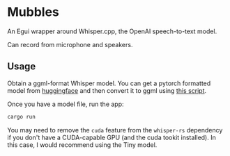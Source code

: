 # Mubbles

An Egui wrapper around Whisper.cpp, the OpenAI speech-to-text model.

Can record from microphone and speakers.

## Usage

Obtain a ggml-format Whisper model. You can get a pytorch formatted model from [huggingface](https://huggingface.co/openai/whisper-base) and then convert it to ggml using [this script](https://github.com/ggerganov/whisper.cpp/blob/master/models/convert-pt-to-ggml.py).

Once you have a model file, run the app:

```sh
cargo run
```

You may need to remove the `cuda` feature from the `whisper-rs` dependency if you don't have a CUDA-capable GPU (and the cuda tookit installed). In this case, I would recommend using the Tiny model.
